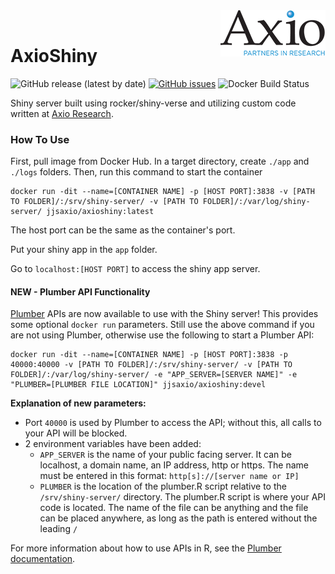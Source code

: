 <img align="right" src="https://raw.githubusercontent.com/jjsayleraxio/AxioShiny/master/images/axio-logo.png">
<br>

# AxioShiny 
![GitHub release (latest by date)](https://img.shields.io/github/v/release/jjsayleraxio/AxioShiny?logo=github&style=flat)
[![GitHub issues](https://img.shields.io/github/issues/jjsayleraxio/AxioShiny?logo=github&style=flat)](https://github.com/jjsayleraxio/AxioShiny/issues)
![Docker Build Status](https://img.shields.io/docker/build/jjsaxio/axioshiny?logo=docker&style=flat)

Shiny server built using rocker/shiny-verse and utilizing custom code written at [Axio Research](https://www.axioresearch.com/our-services/3-statistical-genetics-services/).

### How To Use

First, pull image from Docker Hub. In a target directory, create ```./app``` and ```./logs``` folders. Then, run this command to start the container

```
docker run -dit --name=[CONTAINER NAME] -p [HOST PORT]:3838 -v [PATH TO FOLDER]/:/srv/shiny-server/ -v [PATH TO FOLDER]/:/var/log/shiny-server/ jjsaxio/axioshiny:latest
```

The host port can be the same as the container's port.

Put your shiny app in the ```app``` folder.

Go to ```localhost:[HOST PORT]``` to access the shiny app server.

#### NEW - Plumber API Functionality

[Plumber](https://www.rplumber.io/) APIs are now available to use with the Shiny server! This provides some optional ```docker run``` parameters. Still use the above command if you are not using Plumber, otherwise use the following to start a Plumber API:

```
docker run -dit --name=[CONTAINER NAME] -p [HOST PORT]:3838 -p 40000:40000 -v [PATH TO FOLDER]/:/srv/shiny-server/ -v [PATH TO FOLDER]/:/var/log/shiny-server/ -e "APP_SERVER=[SERVER NAME]" -e "PLUMBER=[PLUMBER FILE LOCATION]" jjsaxio/axioshiny:devel
```

__Explanation of new parameters:__

* Port ```40000``` is used by Plumber to access the API; without this, all calls to your API will be blocked.
* 2 environment variables have been added:
  * ```APP_SERVER``` is the name of your public facing server. It can be localhost, a domain name, an IP address, http or https. The name must be entered in this format: ```http[s]://[server name or IP]```
  * ```PLUMBER``` is the location of the plumber.R script relative to the ```/srv/shiny-server/``` directory. The plumber.R script is where your API code is located. The name of the file can be anything and the file can be placed anywhere, as long as the path is entered without the leading ```/```

For more information about how to use APIs in R, see the [Plumber documentation](https://www.rplumber.io/docs/).
